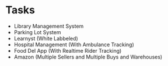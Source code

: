 # Tasks
- Library Management System
- Parking Lot System
- Learnyst (White Labbeled)
- Hospital Management (With Ambulance Tracking)
- Food Del App (With Realtime Rider Tracking)
- Amazon (Multiple Sellers and Multiple Buys and Warehouses)
